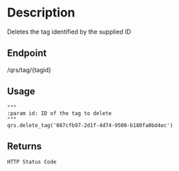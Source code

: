 # Description
Deletes the tag identified by the supplied ID

## Endpoint
/qrs/tag/{tagid}

## Usage
```
"""
:param id: ID of the tag to delete
"""
qrs.delete_tag('087cfb97-2d1f-4d74-9500-b180fa0bd4ec')
```
## Returns
```
HTTP Status Code
```
